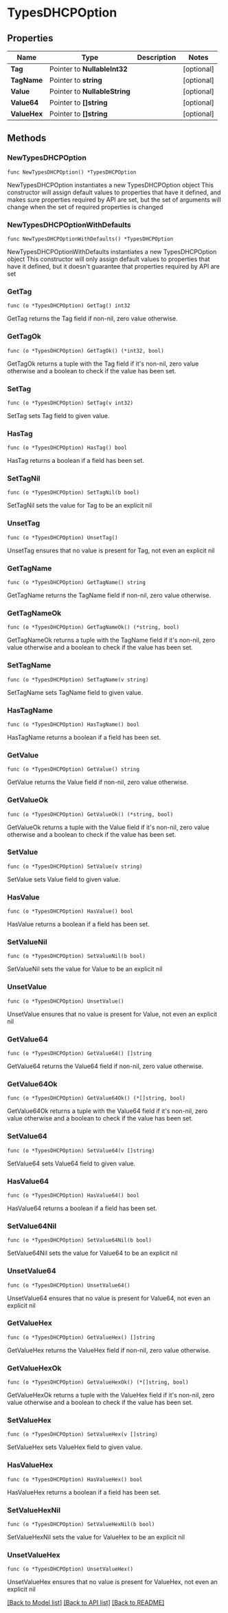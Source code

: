 # TypesDHCPOption

## Properties

Name | Type | Description | Notes
------------ | ------------- | ------------- | -------------
**Tag** | Pointer to **NullableInt32** |  | [optional] 
**TagName** | Pointer to **string** |  | [optional] 
**Value** | Pointer to **NullableString** |  | [optional] 
**Value64** | Pointer to **[]string** |  | [optional] 
**ValueHex** | Pointer to **[]string** |  | [optional] 

## Methods

### NewTypesDHCPOption

`func NewTypesDHCPOption() *TypesDHCPOption`

NewTypesDHCPOption instantiates a new TypesDHCPOption object
This constructor will assign default values to properties that have it defined,
and makes sure properties required by API are set, but the set of arguments
will change when the set of required properties is changed

### NewTypesDHCPOptionWithDefaults

`func NewTypesDHCPOptionWithDefaults() *TypesDHCPOption`

NewTypesDHCPOptionWithDefaults instantiates a new TypesDHCPOption object
This constructor will only assign default values to properties that have it defined,
but it doesn't guarantee that properties required by API are set

### GetTag

`func (o *TypesDHCPOption) GetTag() int32`

GetTag returns the Tag field if non-nil, zero value otherwise.

### GetTagOk

`func (o *TypesDHCPOption) GetTagOk() (*int32, bool)`

GetTagOk returns a tuple with the Tag field if it's non-nil, zero value otherwise
and a boolean to check if the value has been set.

### SetTag

`func (o *TypesDHCPOption) SetTag(v int32)`

SetTag sets Tag field to given value.

### HasTag

`func (o *TypesDHCPOption) HasTag() bool`

HasTag returns a boolean if a field has been set.

### SetTagNil

`func (o *TypesDHCPOption) SetTagNil(b bool)`

 SetTagNil sets the value for Tag to be an explicit nil

### UnsetTag
`func (o *TypesDHCPOption) UnsetTag()`

UnsetTag ensures that no value is present for Tag, not even an explicit nil
### GetTagName

`func (o *TypesDHCPOption) GetTagName() string`

GetTagName returns the TagName field if non-nil, zero value otherwise.

### GetTagNameOk

`func (o *TypesDHCPOption) GetTagNameOk() (*string, bool)`

GetTagNameOk returns a tuple with the TagName field if it's non-nil, zero value otherwise
and a boolean to check if the value has been set.

### SetTagName

`func (o *TypesDHCPOption) SetTagName(v string)`

SetTagName sets TagName field to given value.

### HasTagName

`func (o *TypesDHCPOption) HasTagName() bool`

HasTagName returns a boolean if a field has been set.

### GetValue

`func (o *TypesDHCPOption) GetValue() string`

GetValue returns the Value field if non-nil, zero value otherwise.

### GetValueOk

`func (o *TypesDHCPOption) GetValueOk() (*string, bool)`

GetValueOk returns a tuple with the Value field if it's non-nil, zero value otherwise
and a boolean to check if the value has been set.

### SetValue

`func (o *TypesDHCPOption) SetValue(v string)`

SetValue sets Value field to given value.

### HasValue

`func (o *TypesDHCPOption) HasValue() bool`

HasValue returns a boolean if a field has been set.

### SetValueNil

`func (o *TypesDHCPOption) SetValueNil(b bool)`

 SetValueNil sets the value for Value to be an explicit nil

### UnsetValue
`func (o *TypesDHCPOption) UnsetValue()`

UnsetValue ensures that no value is present for Value, not even an explicit nil
### GetValue64

`func (o *TypesDHCPOption) GetValue64() []string`

GetValue64 returns the Value64 field if non-nil, zero value otherwise.

### GetValue64Ok

`func (o *TypesDHCPOption) GetValue64Ok() (*[]string, bool)`

GetValue64Ok returns a tuple with the Value64 field if it's non-nil, zero value otherwise
and a boolean to check if the value has been set.

### SetValue64

`func (o *TypesDHCPOption) SetValue64(v []string)`

SetValue64 sets Value64 field to given value.

### HasValue64

`func (o *TypesDHCPOption) HasValue64() bool`

HasValue64 returns a boolean if a field has been set.

### SetValue64Nil

`func (o *TypesDHCPOption) SetValue64Nil(b bool)`

 SetValue64Nil sets the value for Value64 to be an explicit nil

### UnsetValue64
`func (o *TypesDHCPOption) UnsetValue64()`

UnsetValue64 ensures that no value is present for Value64, not even an explicit nil
### GetValueHex

`func (o *TypesDHCPOption) GetValueHex() []string`

GetValueHex returns the ValueHex field if non-nil, zero value otherwise.

### GetValueHexOk

`func (o *TypesDHCPOption) GetValueHexOk() (*[]string, bool)`

GetValueHexOk returns a tuple with the ValueHex field if it's non-nil, zero value otherwise
and a boolean to check if the value has been set.

### SetValueHex

`func (o *TypesDHCPOption) SetValueHex(v []string)`

SetValueHex sets ValueHex field to given value.

### HasValueHex

`func (o *TypesDHCPOption) HasValueHex() bool`

HasValueHex returns a boolean if a field has been set.

### SetValueHexNil

`func (o *TypesDHCPOption) SetValueHexNil(b bool)`

 SetValueHexNil sets the value for ValueHex to be an explicit nil

### UnsetValueHex
`func (o *TypesDHCPOption) UnsetValueHex()`

UnsetValueHex ensures that no value is present for ValueHex, not even an explicit nil

[[Back to Model list]](../README.md#documentation-for-models) [[Back to API list]](../README.md#documentation-for-api-endpoints) [[Back to README]](../README.md)


